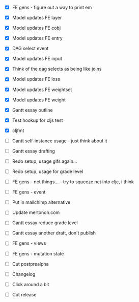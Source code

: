- [x] FE gens - figure out a way to print em
- [x] Model updates FE layer
- [x] Model updates FE cobj
- [x] Model updates FE entry
- [x] DAG select event

- [x] Model updates FE input
- [x] Think of the dag selects as being like joins
- [x] Model updates FE loss

- [x] Model updates FE weightset
- [x] Model updates FE weight

- [x] Gantt essay outline
- [x] Test hookup for cljs test

- [x] cljfmt

- [ ] Gantt self-instance usage - just think about it
- [ ] Gantt essay drafting
- [ ] Redo setup, usage gifs again...
- [ ] Redo setup, usage for grade level
- [ ] FE gens - net things... - try to squeeze net into cljc, i think
- [ ] FE gens - event
- [ ] Put in mailchimp alternative
- [ ] Update mertonon.com

- [ ] Gantt essay reduce grade level
- [ ] Gantt essay another draft, don't publish
- [ ] FE gens - views
- [ ] FE gens - mutation state
- [ ] Cut postprealpha
- [ ] Changelog
- [ ] Click around a bit
- [ ] Cut release
